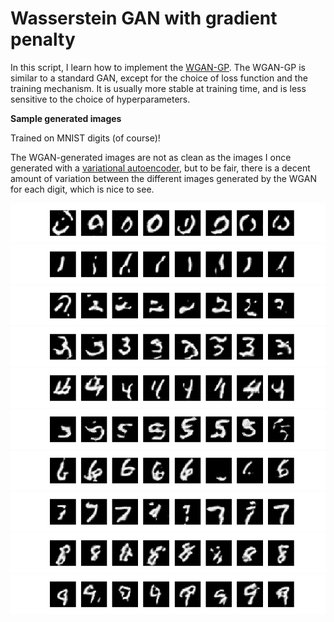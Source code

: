 Wasserstein GAN with gradient penalty
========

In this script, I learn how to implement the [WGAN-GP](https://arxiv.org/pdf/1704.00028.pdf).
The WGAN-GP is similar to a standard GAN, except for the choice of loss function and the training mechanism.
It is usually more stable at training time, and is less sensitive to the choice of hyperparameters.


**Sample generated images**

Trained on MNIST digits (of course)!

The WGAN-generated images are not as clean as the images I once generated with a
[variational autoencoder](https://github.com/kenny-wong137/deep-learning-exercises/tree/dev/vae),
but to be fair, there is a decent amount of variation between the different images generated by the WGAN for each digit,
which is nice to see.

![0](images/digit_0.png)
![1](images/digit_1.png)
![2](images/digit_2.png)
![3](images/digit_3.png)
![4](images/digit_4.png)
![5](images/digit_5.png)
![6](images/digit_6.png)
![7](images/digit_7.png)
![8](images/digit_8.png)
![9](images/digit_9.png)
